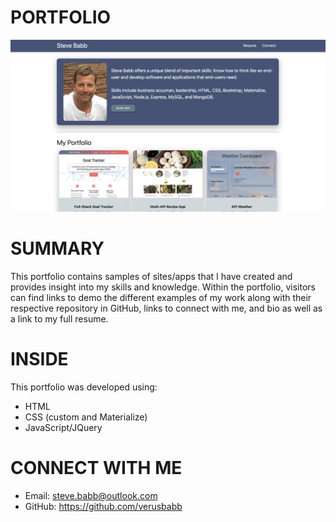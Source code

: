 # PORTFOLIO

![](https://github.com/verusbabb/SteveBabb_Portfolio/blob/main/assets/portfolio.png)

# SUMMARY
This portfolio contains samples of sites/apps that I have created and provides insight into my skills and knowledge. Within the portfolio, visitors can find links to demo the different examples of my work along with their respective repository in GitHub, links to connect with me, and bio as well as a link to my full resume. 

# INSIDE
This portfolio was developed using:

- HTML
- CSS (custom and Materialize)
- JavaScript/JQuery

# CONNECT WITH ME
- Email: steve.babb@outlook.com
- GitHub: https://github.com/verusbabb


